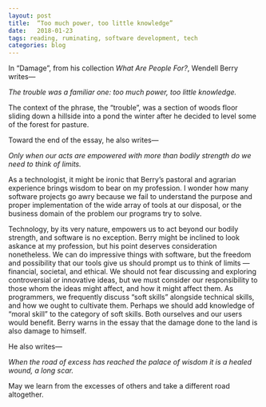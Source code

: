 ```yaml
---
layout: post
title:  “Too much power, too little knowledge”
date:   2018-01-23
tags: reading, ruminating, software development, tech
categories: blog
---
```

In “Damage”, from his collection *What Are People For?*, Wendell Berry writes—

*The trouble was a familiar one: too much power, too little knowledge.*

The context of the phrase, the “trouble”, was a section of woods floor sliding down a hillside into a pond the winter after he decided to level some of the forest for pasture.

Toward the end of the essay, he also writes—

*Only when our acts are empowered with more than bodily strength do we need to think of limits.*

As a technologist, it might be ironic that Berry’s pastoral and agrarian experience brings wisdom to bear on my profession. I wonder how many software projects go awry because we fail to understand the purpose and proper implementation of the wide array of tools at our disposal, or the business domain of the problem our programs try to solve.

Technology, by its very nature, empowers us to act beyond our bodily strength, and software is no exception. Berry might be inclined to look askance at my profession, but his point deserves consideration nonetheless. We can do impressive things with software, but the freedom and possibility that our tools give us should prompt us to think of limits — financial, societal, and ethical. We should not fear discussing and exploring controversial or innovative ideas, but we must consider our responsibility to those whom the ideas might affect, and how it might affect them. As programmers, we frequently discuss “soft skills” alongside technical skills, and how we ought to cultivate them. Perhaps we should add knowledge of “moral skill” to the category of soft skills. Both ourselves and our users would benefit. Berry warns in the essay that the damage done to the land is also damage to himself.

He also writes— 

*When the road of excess has reached the palace of wisdom it is a healed wound, a long scar.*

May we learn from the excesses of others and take a different road altogether.